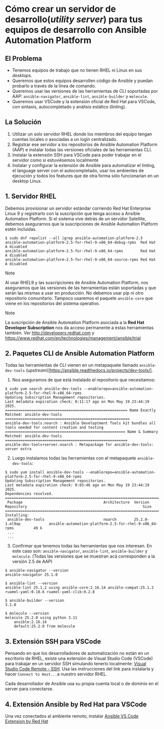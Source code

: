 # Cómo crear un servidor de desarrollo(_utility server_) para tus equipos de desarrollo con Ansible Automation Platform

## El Problema
- Tenemos equipos de trabajo que no tienen RHEL ni Linux en sus _desktops_.
- Queremos que estos equipos desarrollen código de Ansible y puedan probarlo a través de la línea de comando.
- Queremos usar las versiones de las herramientas de CLI soportadas por AAP: `ansible-navigator`, `ansible-lint`, `ansible-builder` y `molecule`.
- Queremos usar VSCode y la extensión oficial de Red Hat para VSCode, con sintaxis, autocompletado y análisis estático (linting).

## La Solución
1. Utilizar un solo servidor RHEL donde los miembros del equipo tengan cuentas locales o asociadas a un login centralizado. 
2. Registrar ese servidor a los repositorios de Ansible Automation Platform (AAP) e instalar todas las versiones oficiales de las herramientas CLI.
3. Instalar la extensión SSH para VSCode para poder trabajar en el servidor como si estuviésemos localmente
4. Instalar y configurar la extensión de Ansible para automatizar el linting, el language server con el autocompletado, usar los ambientes de ejecución y todos los features que de otra forma sólo funcionarían en un desktop Linux.


## 1. Servidor RHEL 

Debemos provisionar un servidor estándar corriendo Red Hat Enterprise Linux 9 y registrarlo con la suscripción que tenga acceso a Ansible Automation Platform. Si el sistema vive detrás de un servidor Satellite, debemos asegurarnos que la suscripciones de Ansible Automation Platform estén incluidas.

```
$ sudo dnf repolist --all |grep ansible-automation-platform-2.5
ansible-automation-platform-2.5-for-rhel-9-x86_64-debug-rpms  Red Hat A disabled
ansible-automation-platform-2.5-for-rhel-9-x86_64-rpms        Red Hat A disabled
ansible-automation-platform-2.5-for-rhel-9-x86_64-source-rpms Red Hat A disabled

```

> [!NOTE]
> Al usar RHEL9 y las suscripciones de Ansible Automation Platform, nos aseguramos que las versiones de las herramientas están soportadas y que serán las mismas a usar en producción. No debemos usar pip ni otro repositorio comunitario. Tampoco usaremos el paquete `ansible-core` que viene en los repositorios del sistema operativo.

> [!NOTE]
> La suscripción de Ansible Automation Platform asociada a la __Red Hat Developer Subscription__ nos da acceso permanente a estas herramientas también. Ver http://developers.redhat.com y https://www.redhat.com/en/technologies/management/ansible/trial

## 2. Paquetes CLI de Ansible Automation Platform

Todas las herramientas de CLI vienen en un metapaquete llamado `ansible-dev-tools` (*upstream*)[https://ansible.readthedocs.io/projects/dev-tools/]. 

1. Nos aseguramos de que está instalado el repositorio que necesitamos:

```
$ sudo yum search ansible-dev-tools --enablerepo=ansible-automation-platform-2.5-for-rhel-9-x86_64-rpms
Updating Subscription Management repositories.
Last metadata expiration check: 0:11:17 ago on Mon May 19 23:44:19 2025.
======================================================== Name Exactly Matched: ansible-dev-tools =========================================================
ansible-dev-tools.noarch : Ansible Developtment Tools kit bundles all tools needed for content creation and testing
======================================================= Name & Summary Matched: ansible-dev-tools ========================================================
ansible-dev-tools+server.noarch : Metapackage for ansible-dev-tools: server extra
```

2. Luego instalamos todas las herramientas con el metapaquete `ansible-dev-tools`:

```
$ sudo yum install ansible-dev-tools --enablerepo=ansible-automation-platform-2.5-for-rhel-9-x86_64-rpms
Updating Subscription Management repositories.
Last metadata expiration check: 0:03:46 ago on Mon May 19 23:44:19 2025.
Dependencies resolved.
==========================================================================================================================================================
 Package                                     Architecture  Version                    Repository                                                     Size
==========================================================================================================================================================
Installing:
 ansible-dev-tools                           noarch        25.2.0-1.el9ap             ansible-automation-platform-2.5-for-rhel-9-x86_64-rpms         49 k
 ...
 ...
```

3. Confirmar que tenemos todas las herramientas que nos interesan. En este caso son: `ansible-navigator`, `ansible-lint`, `ansible-builder` y `molecule`. (Todas las versiones que se muestran acá corresponden a la versión 2.5 de AAP)

```
$ ansible-navigator --version
ansible-navigator 25.1.0

$ ansible-lint --version
ansible-lint 25.1.2 using ansible-core:2.16.14 ansible-compat:25.1.2 ruamel-yaml:0.18.6 ruamel-yaml-clib:0.2.8

$ ansible-builder --version
3.1.0

$ molecule --version
molecule 25.2.0 using python 3.11 
    ansible:2.16.14
    default:25.2.0 from molecule

```

## 3. Extensión SSH para VSCode
Pensando en que los desarrolladores de automatización no están en un escritorio de RHEL, existe una extensión de Visual Studio Code (VSCode) para trabajar en un servidor SSH simulando tenerlo localmente: [Visual Studio Code Remote - SSH](https://marketplace.visualstudio.com/items?itemName=ms-vscode-remote.remote-ssh). Usa las instrucciones del link para instalarla y hacer `Connect to Host...`a nuestro servidor RHEL.

Cada desarrollador de Ansible usa su propia cuenta local o de dominio en el server para conectarse.

## 4. Extensión Ansible by Red Hat para VSCode
Una vez conectados al ambiente remoto, instalar [Ansible VS Code Extension by Red Hat](https://marketplace.visualstudio.com/items?itemName=redhat.ansible)

